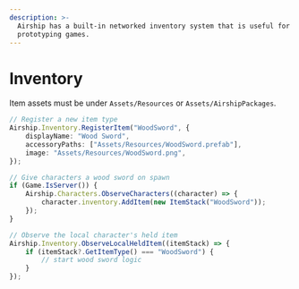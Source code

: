 ```yaml
---
description: >-
  Airship has a built-in networked inventory system that is useful for quickly
  prototyping games.
---
```


# Inventory
Item assets must be under `Assets/Resources` or `Assets/AirshipPackages`.

```typescript
// Register a new item type
Airship.Inventory.RegisterItem("WoodSword", {
    displayName: "Wood Sword",
    accessoryPaths: ["Assets/Resources/WoodSword.prefab"],
    image: "Assets/Resources/WoodSword.png",
});
```

```typescript
// Give characters a wood sword on spawn
if (Game.IsServer()) {
    Airship.Characters.ObserveCharacters((character) => {
        character.inventory.AddItem(new ItemStack("WoodSword"));
    });
}

```

```typescript
// Observe the local character's held item
Airship.Inventory.ObserveLocalHeldItem((itemStack) => {
    if (itemStack?.GetItemType() === "WoodSword") {
        // start wood sword logic
    }
});
```

